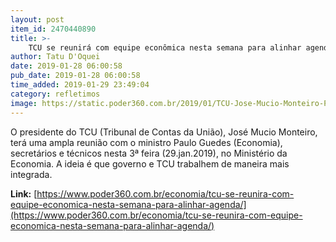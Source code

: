 ```yaml
---
layout: post
item_id: 2470440890
title: >-
    TCU se reunirá com equipe econômica nesta semana para alinhar agenda
author: Tatu D'Oquei
date: 2019-01-28 06:00:58
pub_date: 2019-01-28 06:00:58
time_added: 2019-01-29 23:49:04
category: refletimos
image: https://static.poder360.com.br/2019/01/TCU-Jose-Mucio-Monteiro-Poder360-CafeDaManha-320-1-1200x630.jpg
---
```


O presidente do TCU (Tribunal de Contas da União), José Mucio Monteiro, terá uma ampla reunião com o ministro Paulo Guedes (Economia), secretários e técnicos nesta 3ª feira (29.jan.2019), no Ministério da Economia. A ideia é que governo e TCU trabalhem de maneira mais integrada.

**Link:** [https://www.poder360.com.br/economia/tcu-se-reunira-com-equipe-economica-nesta-semana-para-alinhar-agenda/](https://www.poder360.com.br/economia/tcu-se-reunira-com-equipe-economica-nesta-semana-para-alinhar-agenda/)


